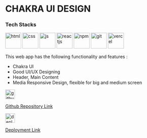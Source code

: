 <div>
      <div>
        <div>
            <h1>
                CHAKRA UI DESIGN
            </h1>
        </div>
        <div>
            <h3>
              Tech Stacks
            </h3>
            <div>
                <img width="50" height="50" src="https://img.icons8.com/?size=48&id=v8RpPQUwv0N8&format=png" alt="html" />
                <img width="50" height="50" src="https://img.icons8.com/?size=48&id=21278&format=png" alt="css" />
                <img width="50" height="50" src="https://img.icons8.com/?size=48&id=108784&format=png" alt="js" />
                <img width="50" height="50" src="https://img.icons8.com/?size=48&id=123603&format=png" alt="reactjs" />
                <img width="50" height="50" src="https://camo.githubusercontent.com/c8964623293594d87de9ed2460f7486a6ce521a8021627a0674677fd3450997b/68747470733a2f2f696d672e69636f6e73382e636f6d2f3f73697a653d34382669643d323438393526666f726d61743d706e67" alt="npm" />
                <img width="50" height="50" src="https://cdn-icons-png.flaticon.com/128/733/733553.png" alt="git"/>
                <img width="50" height="50" src="https://cdn-icons-png.flaticon.com/128/17468/17468924.png" alt="vercel" />
            </div>
            <p>
                This web app has the following functionality and features :
                <ul>
                    <li>Chakra UI</li>
                    <li>Good UI/UX Designing</li>
                    <li>Header, Main Content</li>
                    <li>Media Responsive Design, flexible for big and medium screen</li>
                </ul>
            </p>
        </div>
        <div>
            <a href="https://github.com/erjyotigoswami9/basic_chakra_design3" target="_blank">
            <div>
              <img width="30" height="30" src="https://cdn-icons-png.flaticon.com/128/733/733553.png" alt="githubRepoLink"/>
              <p>Github Repository Link</p>
            </div>
            </a>
            <a href="https://basic-chakra-design3.vercel.app/" target="_blank">
            <div>
                <img width="30" height="30" src="https://cdn-icons-png.flaticon.com/128/17468/17468924.png" alt="deployedLink" />
                <p>Deployment Link</p>
            </div>
            </a>
        </div>
      </div>
    </div>
